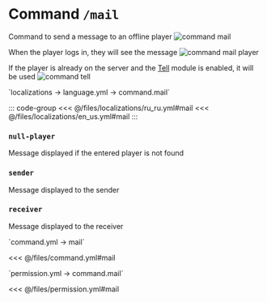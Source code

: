 # Command `/mail`

Command to send a message to an offline player
![command mail](/commandmail.png)

When the player logs in, they will see the message
![command mail player](/commandmailplayer.png)

If the player is already on the server and the [Tell](/docs/command/tell/) module is enabled, it will be used
![command tell](/commandtell.png)

[//]: # (localization)
<!--@include: @/parts/words.md#localization--> 
<!--@include: @/parts/words.md#path--> `localizations → language.yml → command.mail`

<!--@include: @/parts/words.md#default--> 

::: code-group
<<< @/files/localizations/ru_ru.yml#mail
<<< @/files/localizations/en_us.yml#mail
:::

### `null-player`

Message displayed if the entered player is not found

### `sender`

Message displayed to the sender

### `receiver`

Message displayed to the receiver

[//]: # (command.yml)
<!--@include: @/parts/words.md#setting-->
<!--@include: @/parts/words.md#path--> `command.yml → mail`

<!--@include: @/parts/words.md#default-->
<<< @/files/command.yml#mail

<!--@include: @/parts/enable.md-->
<!--@include: @/parts/aliases.md-->
<!--@include: @/parts/destination.md-->
<!--@include: @/parts/cooldown.md-->
<!--@include: @/parts/sound.md-->

[//]: # (permission.yml)
<!--@include: @/parts/words.md#permission-->
<!--@include: @/parts/words.md#path--> `permission.yml → command.mail`

<!--@include: @/parts/words.md#default-->
<<< @/files/permission.yml#mail

<!--@include: @/parts/permission/permissionTier3.md-->
<!--@include: @/parts/permission/cooldown.md-->
<!--@include: @/parts/permission/sound.md-->